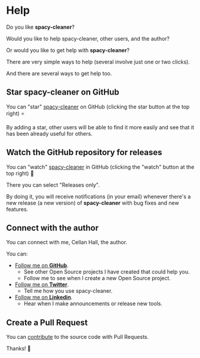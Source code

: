 # Help

Do you like **spacy-cleaner**?

Would you like to help spacy-cleaner, other users, and the author?

Or would you like to get help with **spacy-cleaner**?

There are very simple ways to help (several involve just one or two clicks).

And there are several ways to get help too.

## Star **spacy-cleaner** on GitHub

You can "star" [spacy-cleaner](https://github.com/Ce11an/spacy-cleaner) on GitHub (clicking the star button at the top right) ⭐️

By adding a star, other users will be able to find it more easily and see that it has been already useful for others.

## Watch the GitHub repository for releases

You can "watch" [spacy-cleaner](https://github.com/Ce11an/spacy-cleaner) in GitHub (clicking the "watch" button at the top right) 👀

There you can select "Releases only".

By doing it, you will receive notifications (in your email) whenever there's a new release (a new version) of **spacy-cleaner** with bug fixes and new features.

## Connect with the author

You can connect with me, Cellan Hall, the author.

You can:

* [Follow me on **GitHub**]("https://github.com/Ce11an").
    * See other Open Source projects I have created that could help you.
    * Follow me to see when I create a new Open Source project.
* [Follow me on **Twitter**]("https://twitter.com/Ce11an").
    * Tell me how you use spacy-cleaner.
* [Follow me on **Linkedin**]("https://www.linkedin.com/in/cellan-hall/").
    * Hear when I make announcements or release new tools.

## Create a Pull Request

You can [contribute](contributing.md) to the source code with Pull Requests.

  
Thanks! 🚀
